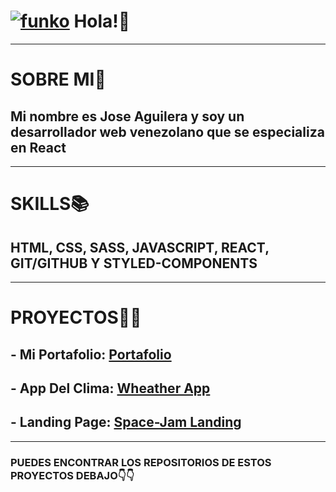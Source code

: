 # [![funko](https://scontent.fbaq4-1.fna.fbcdn.net/v/t1.6435-9/234754557_103042762094523_7804795664540549020_n.png?_nc_cat=106&ccb=1-5&_nc_sid=730e14&_nc_ohc=-zm4sdVBfx4AX8GTOLS&_nc_ht=scontent.fbaq4-1.fna&oh=d7cb91a635e0c81e5f4861b9387aa64f&oe=613E2F6A "funko")](http://https://www.facebook.com/103042188761247/photos/a.103042772094522/103042755427857/ "funko") Hola!🤍

___

# **SOBRE MI🌠**

## Mi nombre es Jose Aguilera y soy un desarrollador web venezolano que se especializa en React

___

# **SKILLS📚**

## HTML, CSS, SASS, JAVASCRIPT, REACT, GIT/GITHUB Y STYLED-COMPONENTS


___
# **PROYECTOS👨‍💻**

## - Mi Portafolio: [Portafolio](http://https://jdag274.github.io/portafolio/ "portafolio")
## - App Del Clima: [Wheather App](http://https://jdag274.github.io/climaapp/ "Wheather App")
## - Landing Page: [Space-Jam Landing](http://https://www.youtube.com/watch?v=RMRM742P2Ro "Space-Jam Landing")

___

### **PUEDES ENCONTRAR LOS REPOSITORIOS DE ESTOS PROYECTOS DEBAJO👇👇**
